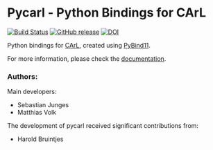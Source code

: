 Pycarl - Python Bindings for CArL
=================================

[![Build Status](https://github.com/moves-rwth/pycarl/workflows/Build%20Test/badge.svg)](https://github.com/moves-rwth/pycarl/actions)
[![GitHub release](https://img.shields.io/github/release/moves-rwth/pycarl.svg)](https://github.com/moves-rwth/pycarl/releases/)
[![DOI](https://zenodo.org/badge/DOI/10.5281/zenodo.7763164.svg)](https://doi.org/10.5281/zenodo.7763164)

Python bindings for [CArL](https://github.com/moves-rwth/carl-storm), created using [PyBind11](http://pybind11.readthedocs.io/en/stable/intro.html).

For more information, please check the [documentation](https://moves-rwth.github.io/pycarl/).

### Authors:

Main developers:
- Sebastian Junges
- Matthias Volk

The development of pycarl received significant contributions from:
- Harold Bruintjes
